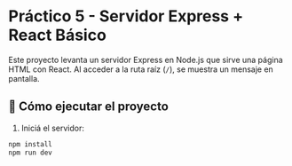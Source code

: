 # Práctico 5 - Servidor Express + React Básico

Este proyecto levanta un servidor Express en Node.js que sirve una página HTML con React. Al acceder a la ruta raíz (`/`), se muestra un mensaje en pantalla.

## 🚀 Cómo ejecutar el proyecto

1. Iniciá el servidor:

```bash
npm install
npm run dev
